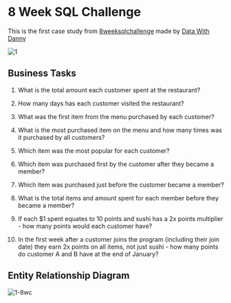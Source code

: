 # 8 Week SQL Challenge

This is the first case study from <a href="https://8weeksqlchallenge.com/case-study-1/">8weeksqlchallenge</a> made by <a href="https://www.datawithdanny.com/">Data With Danny</a>

![1](https://user-images.githubusercontent.com/114480002/201091761-e35e54b2-ffe8-435e-a854-89b51c78a154.png)

 
 
 <h2>Business Tasks</h2>
  

1. What is the total amount each customer spent at the restaurant?

2. How many days has each customer visited the restaurant?

3. What was the first item from the menu purchased by each customer?

4. What is the most purchased item on the menu and how many times was it purchased by all customers?

5. Which item was the most popular for each customer?

6. Which item was purchased first by the customer after they became a member?
 
7. Which item was purchased just before the customer became a member?

8. What is the total items and amount spent for each member before they became a member?
 
9.  If each $1 spent equates to 10 points and sushi has a 2x points multiplier - how many points would each customer have?

10. In the first week after a customer joins the program (including their join date) they earn 2x points on all items, not just sushi - how many points do customer A and B have at the end of January?

 <h2>Entity Relationship Diagram</h2>
 
 ![1-8wc](https://user-images.githubusercontent.com/114480002/201294235-180418fa-3ff8-46ae-aa1e-3ae191365901.jpg)





